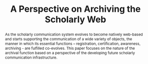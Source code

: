 ---
abstract: "As the scholarly communication system evolves to become natively web-based
  and starts supporting the communication of a wide variety of objects, the manner
  in which its essential functions – registration, certification, awareness, archiving
  - are fulfilled co-evolves. This paper focuses on the nature of the archival function
  based on a perspective of the developing future scholarly communication infrastructure.
  \n\n\n"
creators:
- Van de Sompel, Herbert
- Treloar, Andrew
date: null
document_url: https://services.phaidra.univie.ac.at/api/object/o:378116/download
grand_parent: iPRES
institutions: []
keywords:
- scholarly communication
- web preservation
landing_page_url: https://phaidra.univie.ac.at/o:378116
language: eng
layout: publication
license: CC BY-NC-SA 3.0 AT
notes_url: null
parent: iPRES 2014
publication_type: paper
size: 196844
slides_url: null
source_name: iPRES
title: A Perspective on Archiving the Scholarly Web
year: 2014
---